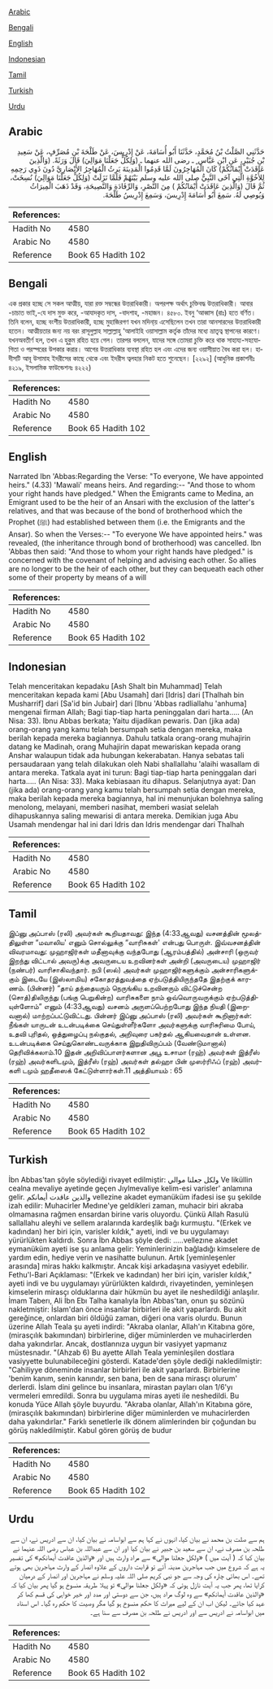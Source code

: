 [Arabic](#arabic)

[Bengali](#bengali)

[English](#english)

[Indonesian](#indonesian)

[Tamil](#tamil)

[Turkish](#turkish)

[Urdu](#urdu)

## Arabic


<div dir="rtl" lang="ar" style={{fontSize:'larger',backgroundColor:'#f8f9fa',padding:20}}>
حَدَّثَنِي الصَّلْتُ بْنُ مُحَمَّدٍ، حَدَّثَنَا أَبُو أُسَامَةَ، عَنْ إِدْرِيسَ، عَنْ طَلْحَةَ بْنِ مُصَرِّفٍ، عَنْ سَعِيدِ بْنِ جُبَيْرٍ، عَنِ ابْنِ عَبَّاس ٍ ـ رضى الله عنهما ـ ‏(‏وَلِكُلٍّ جَعَلْنَا مَوَالِيَ‏)‏ قَالَ وَرَثَةً‏.‏ ‏(‏وَالَّذِينَ عَاقَدَتْ أَيْمَانُكُمْ‏)‏ كَانَ الْمُهَاجِرُونَ لَمَّا قَدِمُوا الْمَدِينَةَ يَرِثُ الْمُهَاجِرُ الأَنْصَارِيَّ دُونَ ذَوِي رَحِمِهِ لِلأُخُوَّةِ الَّتِي آخَى النَّبِيُّ صلى الله عليه وسلم بَيْنَهُمْ فَلَمَّا نَزَلَتْ ‏(‏وَلِكُلٍّ جَعَلْنَا مَوَالِيَ‏)‏ نُسِخَتْ، ثُمَّ قَالَ ‏(‏وَالَّذِينَ عَاقَدَتْ أَيْمَانُكُمْ ‏)‏ مِنَ النَّصْرِ، وَالرِّفَادَةِ وَالنَّصِيحَةِ، وَقَدْ ذَهَبَ الْمِيرَاثُ وَيُوصِي لَهُ‏.‏ سَمِعَ أَبُو أُسَامَةَ إِدْرِيسَ، وَسَمِعَ إِدْرِيسُ طَلْحَةَ‏.‏
</div>
<div style={{backgroundColor:'#f8f9fa',padding:20, marginBottom: 10}}><table> <thead> <tr> <th>References:</th> <th></th> </tr> </thead> <tbody><tr><td>Hadith No</td><td>4580</td></tr><tr><td>Arabic No</td><td>4580</td></tr><tr><td>Reference</td><td>Book 65 Hadith 102</td></tr></tbody></table></div>

## Bengali


<div dir="ltr" lang="bn" style={{fontSize:'larger',backgroundColor:'#f8f9fa',padding:20}}>
এক প্রকার হচ্ছে সে সকল আত্মীয়, যারা রক্ত সম্বন্ধের উত্তরাধিকারী। অপরপক্ষ অর্থাৎ চুক্তিবদ্ধ উত্তরাধিকারী। আবার -চাচাত ভাই,-যে দাস মুক্ত করে, -আযাদকৃত দাস, -বাদশাহ, -মহাজন। ৪৫৮০. ইবনু ‘আব্বাস (রাঃ) হতে বর্ণিত। তিনি বলেন, হচ্ছে বংশীয় উত্তরাধিকারী, হচ্ছে মুহাজিরগণ যখন মদিনা্য় এসেছিলেন তখন তারা আনসারদের উত্তরাধিকারী হতেন। আত্মীয়তার জন্য নয় বরং রাসূলুল্লাহ সাল্লাল্লাহু ‘আলাইহি ওয়াসাল্লাম কর্তৃক তাঁদের মধ্যে ভ্রাতৃত্ব স্থাপনের কারণে। যখনঅবতীর্ণ হল, তখন এ হুকুম রহিত হয়ে গেল। তারপর বললেন, যাদের সঙ্গে তোমরা চুক্তি করে থাক সাহায্য-সহযোগিতা ও পরস্পরের উপকার করার। আগের উত্তরাধিকার ব্যবস্থা রহিত হল এবং এদের জন্য ওয়াসীয়াত বৈধ করা হল। হাদীসটি আবূ উসামাহ ইদরীসের কাছে থেকে এবং ইদরীস ত্বলহার নিকট হতে শুনেছেন। [২২৯২] (আধুনিক প্রকাশনীঃ ৪২১৯, ইসলামিক ফাউন্ডেশনঃ ৪২২২)
</div>
<div style={{backgroundColor:'#f8f9fa',padding:20, marginBottom: 10}}><table> <thead> <tr> <th>References:</th> <th></th> </tr> </thead> <tbody><tr><td>Hadith No</td><td>4580</td></tr><tr><td>Arabic No</td><td>4580</td></tr><tr><td>Reference</td><td>Book 65 Hadith 102</td></tr></tbody></table></div>

## English


<div dir="ltr" lang="en" style={{fontSize:'larger',backgroundColor:'#f8f9fa',padding:20}}>
Narrated Ibn 'Abbas:Regarding the Verse: "To everyone, We have appointed heirs." (4.33) 'Mawali' means heirs. And regarding:-- "And those to whom your right hands have pledged." When the Emigrants came to Medina, an Emigrant used to be the heir of an Ansari with the exclusion of the latter's relatives, and that was because of the bond of brotherhood which the Prophet (ﷺ) had established between them (i.e. the Emigrants and the Ansar). So when the Verses:-- "To everyone We have appointed heirs." was revealed, (the inheritance through bond of brotherhood) was cancelled. Ibn 'Abbas then said: "And those to whom your right hands have pledged." is concerned with the covenant of helping and advising each other. So allies are no longer to be the heir of each other, but they can bequeath each other some of their property by means of a will
</div>
<div style={{backgroundColor:'#f8f9fa',padding:20, marginBottom: 10}}><table> <thead> <tr> <th>References:</th> <th></th> </tr> </thead> <tbody><tr><td>Hadith No</td><td>4580</td></tr><tr><td>Arabic No</td><td>4580</td></tr><tr><td>Reference</td><td>Book 65 Hadith 102</td></tr></tbody></table></div>

## Indonesian


<div dir="ltr" lang="id" style={{fontSize:'larger',backgroundColor:'#f8f9fa',padding:20}}>
Telah menceritakan kepadaku [Ash Shalt bin Muhammad] Telah menceritakan kepada kami [Abu Usamah] dari [Idris] dari [Thalhah bin Musharrif] dari [Sa'id bin Jubair] dari [Ibnu 'Abbas radliallahu 'anhuma] mengenai firman Allah; Bagi tiap-tiap harta peninggalan dari harta….. (An Nisa: 33). Ibnu Abbas berkata; Yaitu dijadikan pewaris. Dan (jika ada) orang-orang yang kamu telah bersumpah setia dengan mereka, maka berilah kepada mereka bagiannya. Dahulu tatkala orang-orang muhajirin datang ke Madinah, orang Muhajirin dapat mewariskan kepada orang Anshar walaupun tidak ada hubungan kekerabatan. Hanya sebatas tali persaudaraan yang telah dilakukan oleh Nabi shallallahu 'alaihi wasallam di antara mereka. Tatkala ayat ini turun: Bagi tiap-tiap harta peninggalan dari harta….. (An Nisa: 33). Maka kebiasaan itu dihapus. Selanjutnya ayat: Dan (jika ada) orang-orang yang kamu telah bersumpah setia dengan mereka, maka berilah kepada mereka bagiannya, hal ini menunjukan bolehnya saling menolong, melayani, memberi nasihat, memberi wasiat selelah dihapuskannya saling mewarisi di antara mereka. Demikian juga Abu Usamah mendengar hal ini dari Idris dan Idris mendengar dari Thalhah
</div>
<div style={{backgroundColor:'#f8f9fa',padding:20, marginBottom: 10}}><table> <thead> <tr> <th>References:</th> <th></th> </tr> </thead> <tbody><tr><td>Hadith No</td><td>4580</td></tr><tr><td>Arabic No</td><td>4580</td></tr><tr><td>Reference</td><td>Book 65 Hadith 102</td></tr></tbody></table></div>

## Tamil


<div dir="ltr" lang="ta" style={{fontSize:'larger',backgroundColor:'#f8f9fa',padding:20}}>
இப்னு அப்பாஸ் (ரலி) அவர்கள் கூறியதாவது: இந்த (4:33ஆவது) வசனத்தின் மூலத்திலுள்ள “மவாலிய' எனும் சொல்லுக்கு “வாரிசுகள்' என்பது பொருள். இவ்வசனத்தின் விவரமாவது: முஹாஜிர்கள் மதீனாவுக்கு வந்தபோது (ஆரம்பத்தில்) அன்சாரி (ஒருவர் இறந்து விட்டால் அவரு)க்கு அவருடைய உறவினர்கள் அன்றி (அவருடைய) முஹாஜிர் (நண்பர்) வாரிசாகிவந்தார். நபி (ஸல்) அவர்கள் முஹாஜிர்களுக்கும் அன்சாரிகளுக்கும் இடையே (இஸ்லாமிய) சகோதரத்துவத்தை ஏற்படுத்தியிருந்ததே இதற்குக் காரணம். (பின்னர்) “தாய் தந்தையரும் நெருங்கிய உறவினரும் விட்டுச்சென்ற (சொத்)திலிருந்து (பங்கு பெறுகின்ற) வாரிசுகளை நாம் ஒவ்வொருவருக்கும் ஏற்படுத்தியுள்ளோம்” எனும் (4:33ஆவது) வசனம் அருளப்பெற்றபோது இந்த நியதி (இறைவனால்) மாற்றப்பட்டுவிட்டது. பின்னர் இப்னு அப்பாஸ் (ரலி) அவர்கள் கூறினார்கள்: நீங்கள் யாருடன் உடன்படிக்கை செய்துள்ளீர்களோ அவர்களுக்கு வாரிசுரிமை போய், உதவி புரிதல், ஒத்துழைப்பு நல்குதல், அறிவுரை பகர்தல் ஆகியவைதான் உள்ளன. உடன்படிக்கை செய்துகொண்டவருக்காக இறுதிவிருப்பம் (வேண்டுமானால்) தெரிவிக்கலாம்.10 இதன் அறிவிப்பாளர்களான அபூ உசாமா (ரஹ்) அவர்கள் இத்ரீஸ் (ரஹ்) அவர்களிடமும், இத்ரீஸ் (ரஹ்) அவர்கள் தல்ஹா பின் முஸர்ரிஃப் (ரஹ்) அவர்களி டமும் ஹதீஸைக் கேட்டுள்ளார்கள்.11 அத்தியாயம் : 65
</div>
<div style={{backgroundColor:'#f8f9fa',padding:20, marginBottom: 10}}><table> <thead> <tr> <th>References:</th> <th></th> </tr> </thead> <tbody><tr><td>Hadith No</td><td>4580</td></tr><tr><td>Arabic No</td><td>4580</td></tr><tr><td>Reference</td><td>Book 65 Hadith 102</td></tr></tbody></table></div>

## Turkish


<div dir="ltr" lang="tr" style={{fontSize:'larger',backgroundColor:'#f8f9fa',padding:20}}>
İbn Abbas'tan şöyle söylediği rivayet edilmiştir: ولكل جعلنا موالي Ve liküllin cealna mevaliye ayetinde geçen Jıylmevaliye kelim-esi varisler' anlamına gelir. والذين عاقدت أيمانكم vellezine akadet eymanüküm ifadesi ise şu şekilde izah edilir: Muhacirler Medıne'ye geldikleri zaman, muhacir biri akraba olmamasına rağmen ensardan birine varis oluyordu. Çünkü Allah Rasulü sallallahu aleyhi ve sellem aralarında kardeşlik bağı kurmuştu. "(Erkek ve kadından) her biri için, varisler kıldık," ayeti, indi ve bu uygulamayı yürürlükten kaldırdı. Sonra İbn Abbas şöyle dedi: .....vellezıne akadet eymanüküm ayeti ise şu anlama gelir: Yeminlerinizin bağladığı kimselere de yardım edin, hediye verin ve nasihatte bulunun. Artık [yeminleşenler arasında] miras hakkı kalkmıştır. Ancak kişi arkadaşına vasiyyet edebilir. Fethu'l-Bari Açıklaması: "(Erkek ve kadından) her biri için, varisler kıldık," ayeti indi ve bu uygulamayı yürürlükten kaldırdı, rivayetinden, yeminleşen kimselerin mirasçı olduklarına dair hükmün bu ayet ile neshedildiği anlaşılır. İmam Taberı, Ali İbn Ebı Talha kanalıyla İbn Abbas'tan, onun şu sözünü nakletmiştir: İslam'dan önce insanlar birbirleri ile akit yaparlardı. Bu akit gereğince, onlardan biri öldüğü zaman, diğeri ona varis olurdu. Bunun üzerine Allah Teala şu ayeti indirdi: "Akraba olanlar, Allah'ın Kitabına göre, (mirasçılık bakımından) birbirlerine, diğer müminlerden ve muhacirlerden daha yakındırlar. Ancak, dostlannıza uygun bir vasiyyet yapmanız müstesnadır. "(Ahzab 6) Bu ayette Allah Teala yeminleşilen dostlara vasiyyette bulunabileceğini gösterdi. Katade'den şöyle dediği nakledilmiştir: "Cahiliyye döneminde insanlar birbirleri ile akit yaparlardı. Birbirlerine 'benim kanım, senin kanındır, sen bana, ben de sana mirasçı olurum' derlerdi. İslam dini gelince bu insanlara, mirastan payları olan 1/6'yı vermeleri emredildi. Sonra bu uygulama miras ayeti ile neshedildi. Bu konuda Yüce Allah şöyle buyurdu. "Akraba olanlar, Allah'ın Kitabına göre, (mirasçılık bakımından) birbirlerine diğer müminlerden ve muhacirlerden daha yakındırlar." Farklı senetlerle ilk dönem alimlerinden bir çoğundan bu görüş nakledilmiştir. Kabul gören görüş de budur
</div>
<div style={{backgroundColor:'#f8f9fa',padding:20, marginBottom: 10}}><table> <thead> <tr> <th>References:</th> <th></th> </tr> </thead> <tbody><tr><td>Hadith No</td><td>4580</td></tr><tr><td>Arabic No</td><td>4580</td></tr><tr><td>Reference</td><td>Book 65 Hadith 102</td></tr></tbody></table></div>

## Urdu


<div dir="rtl" lang="ur" style={{fontSize:'larger',backgroundColor:'#f8f9fa',padding:20}}>
ہم سے صلت بن محمد نے بیان کیا، انہوں نے کہا ہم سے ابواسامہ نے بیان کیا، ان سے ادریس نے، ان سے طلحہ بن مصرف نے، ان سے سعید بن جبیر نے بیان کیا اور ان سے عبداللہ بن عباس رضی اللہ عنہما نے بیان کیا کہ ( آیت میں ) «ولكل جعلنا موالي‏» سے مراد وارث ہیں اور «والذين عاقدت أيمانكم‏» کی تفسیر یہ ہے کہ شروع میں جب مہاجرین مدینہ آئے تو قرابت داروں کے علاوہ انصار کے وارث مہاجرین بھی ہوتے تھے۔ اس بھائی چارہ کی وجہ سے جو نبی کریم صلی اللہ علیہ وسلم نے مہاجرین اور انصار کے درمیان کرایا تھا، پھر جب یہ آیت نازل ہوئی کہ «ولكل جعلنا موالي‏» تو پہلا طریقہ منسوخ ہو گیا پھر بیان کیا کہ «والذين عاقدت أيمانكم‏» سے وہ لوگ مراد ہیں، جن سے دوستی اور مدد اور خیر خواہی کی قسم کھا کر عہد کیا جائے۔ لیکن اب ان کے لیے میراث کا حکم منسوخ ہو گیا مگر وصیت کا حکم رہ گیا۔ اس اسناد میں ابواسامہ نے ادریس سے اور ادریس نے طلحہ بن مصرف سے سنا ہے۔
</div>
<div style={{backgroundColor:'#f8f9fa',padding:20, marginBottom: 10}}><table> <thead> <tr> <th>References:</th> <th></th> </tr> </thead> <tbody><tr><td>Hadith No</td><td>4580</td></tr><tr><td>Arabic No</td><td>4580</td></tr><tr><td>Reference</td><td>Book 65 Hadith 102</td></tr></tbody></table></div>